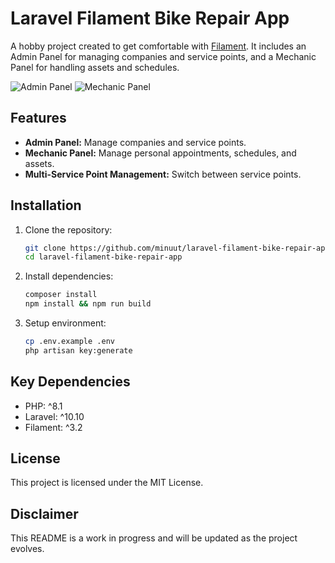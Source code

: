 # Laravel Filament Bike Repair App

A hobby project created to get comfortable with [Filament](https://filamentphp.com). It includes an Admin Panel for managing companies and service points, and a Mechanic Panel for handling assets and schedules.

![Admin Panel](https://github.com/minuut/laravel-filament-bike-repair-app/assets/70378641/a87e2771-b7dd-44f3-b36e-363d620957ce)
![Mechanic Panel](https://github.com/minuut/laravel-filament-bike-repair-app/assets/70378641/dac03529-4d18-4cb3-b529-c0e7fc8492ee)

## Features

- **Admin Panel:** Manage companies and service points.
- **Mechanic Panel:** Manage personal appointments, schedules, and assets.
- **Multi-Service Point Management:** Switch between service points.

## Installation

1. Clone the repository:
   ```bash
   git clone https://github.com/minuut/laravel-filament-bike-repair-app.git
   cd laravel-filament-bike-repair-app
   ```
   
2. Install dependencies:
   ```bash
   composer install
   npm install && npm run build
   ```

3. Setup environment:
    ```bash
    cp .env.example .env
    php artisan key:generate
    ```

## Key Dependencies

- PHP: ^8.1
- Laravel: ^10.10
- Filament: ^3.2

## License

This project is licensed under the MIT License.

## Disclaimer

This README is a work in progress and will be updated as the project evolves.



